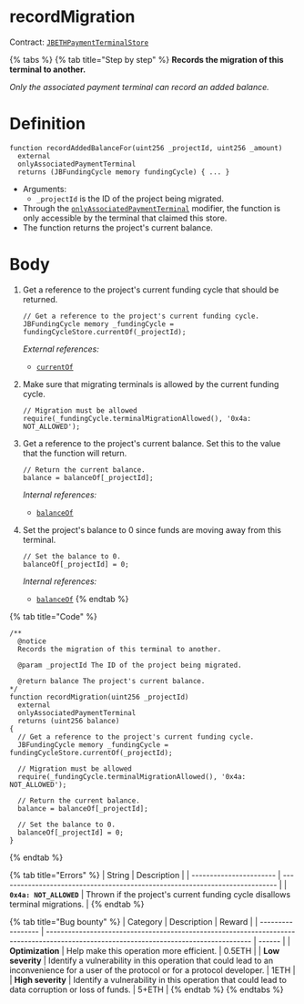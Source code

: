 # recordMigration

Contract: [`JBETHPaymentTerminalStore`](../)​‌

{% tabs %}
{% tab title="Step by step" %}
**Records the migration of this terminal to another.**

_Only the associated payment terminal can record an added balance._

# Definition

```solidity
function recordAddedBalanceFor(uint256 _projectId, uint256 _amount)
  external
  onlyAssociatedPaymentTerminal
  returns (JBFundingCycle memory fundingCycle) { ... }
```

* Arguments:
  * `_projectId` is the ID of the project being migrated.
* Through the [`onlyAssociatedPaymentTerminal`](../modifiers/onlyassociatedpaymentterminal.md) modifier, the function is only accessible by the terminal that claimed this store.
* The function returns the project's current balance.

# Body

1.  Get a reference to the project's current funding cycle that should be returned.

    ```solidity
    // Get a reference to the project's current funding cycle.
    JBFundingCycle memory _fundingCycle = fundingCycleStore.currentOf(_projectId);
    ```

    _External references:_

    * [`currentOf`](../../../jbfundingcyclestore/read/currentof.md)
2.  Make sure that migrating terminals is allowed by the current funding cycle.

    ```solidity
    // Migration must be allowed
    require(_fundingCycle.terminalMigrationAllowed(), '0x4a: NOT_ALLOWED');
    ```
3.  Get a reference to the project's current balance. Set this to the value that the function will return.

    ```solidity
    // Return the current balance.
    balance = balanceOf[_projectId];
    ```

    _Internal references:_

    * [`balanceOf`](../properties/balanceof.md)
4.  Set the project's balance to 0 since funds are moving away from this terminal.

    ```solidity
    // Set the balance to 0.
    balanceOf[_projectId] = 0;
    ```

    _Internal references:_

    * [`balanceOf`](../properties/balanceof.md)
{% endtab %}

{% tab title="Code" %}
```solidity
/** 
  @notice
  Records the migration of this terminal to another.

  @param _projectId The ID of the project being migrated.

  @return balance The project's current balance.
*/
function recordMigration(uint256 _projectId)
  external
  onlyAssociatedPaymentTerminal
  returns (uint256 balance)
{
  // Get a reference to the project's current funding cycle.
  JBFundingCycle memory _fundingCycle = fundingCycleStore.currentOf(_projectId);

  // Migration must be allowed
  require(_fundingCycle.terminalMigrationAllowed(), '0x4a: NOT_ALLOWED');

  // Return the current balance.
  balance = balanceOf[_projectId];

  // Set the balance to 0.
  balanceOf[_projectId] = 0;
}
```
{% endtab %}

{% tab title="Errors" %}
| String                  | Description                                                                  |
| ----------------------- | ---------------------------------------------------------------------------- |
| **`0x4a: NOT_ALLOWED`** | Thrown if the project's current funding cycle disallows terminal migrations. |
{% endtab %}

{% tab title="Bug bounty" %}
| Category          | Description                                                                                                                            | Reward |
| ----------------- | -------------------------------------------------------------------------------------------------------------------------------------- | ------ |
| **Optimization**  | Help make this operation more efficient.                                                                                               | 0.5ETH |
| **Low severity**  | Identify a vulnerability in this operation that could lead to an inconvenience for a user of the protocol or for a protocol developer. | 1ETH   |
| **High severity** | Identify a vulnerability in this operation that could lead to data corruption or loss of funds.                                        | 5+ETH  |
{% endtab %}
{% endtabs %}
